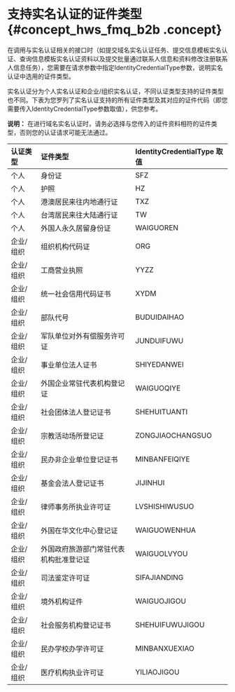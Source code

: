 # 支持实名认证的证件类型 {#concept_hws_fmq_b2b .concept}

在调用与实名认证相关的接口时（如提交域名实名认证任务、提交信息模板实名认证、查询信息模板实名认证资料以及提交批量通过联系人信息和资料修改注册联系人信息任务），您需要在请求参数中指定IdentityCredentialType参数，说明实名认证中选用的证件类型。

实名认证分为个人实名认证和企业/组织实名认证，不同认证类型支持的证件类型也不同。下表为您罗列了实名认证支持的所有证件类型及其对应的证件代码（即您需要传入IdentityCredentialType参数取值），供您参考。

**说明：** 在进行域名实名认证时，请务必选择与您传入的证件资料相符的证件类型，否则您的认证请求可能无法通过。

|认证类型|证件类型|IdentityCredentialType 取值|
|:---|:---|:------------------------|
|个人|身份证|SFZ|
|个人|护照|HZ|
|个人|港澳居民来往内地通行证|TXZ|
|个人|台湾居民来往大陆通行证|TW|
|个人|外国人永久居留身份证|WAIGUOREN|
|企业/组织|组织机构代码证|ORG|
|企业/组织|工商营业执照|YYZZ|
|企业/组织|统一社会信用代码证书|XYDM|
|企业/组织|部队代号|BUDUIDAIHAO|
|企业/组织|军队单位对外有偿服务许可证|JUNDUIFUWU|
|企业/组织|事业单位法人证书|SHIYEDANWEI|
|企业/组织|外国企业常驻代表机构登记证|WAIGUOQIYE|
|企业/组织|社会团体法人登记证书|SHEHUITUANTI|
|企业/组织|宗教活动场所登记证|ZONGJIAOCHANGSUO|
|企业/组织|民办非企业单位登记证书|MINBANFEIQIYE|
|企业/组织|基金会法人登记证书|JIJINHUI|
|企业/组织|律师事务所执业许可证|LVSHISHIWUSUO|
|企业/组织|外国在华文化中心登记证|WAIGUOWENHUA|
|企业/组织|外国政府旅游部门常驻代表机构批准登记证|WAIGUOLVYOU|
|企业/组织|司法鉴定许可证|SIFAJIANDING|
|企业/组织|境外机构证件|WAIGUOJIGOU|
|企业/组织|社会服务机构登记证书|SHEHUIFUWUJIGOU|
|企业/组织|民办学校办学许可证|MINBANXUEXIAO|
|企业/组织|医疗机构执业许可证|YILIAOJIGOU|

